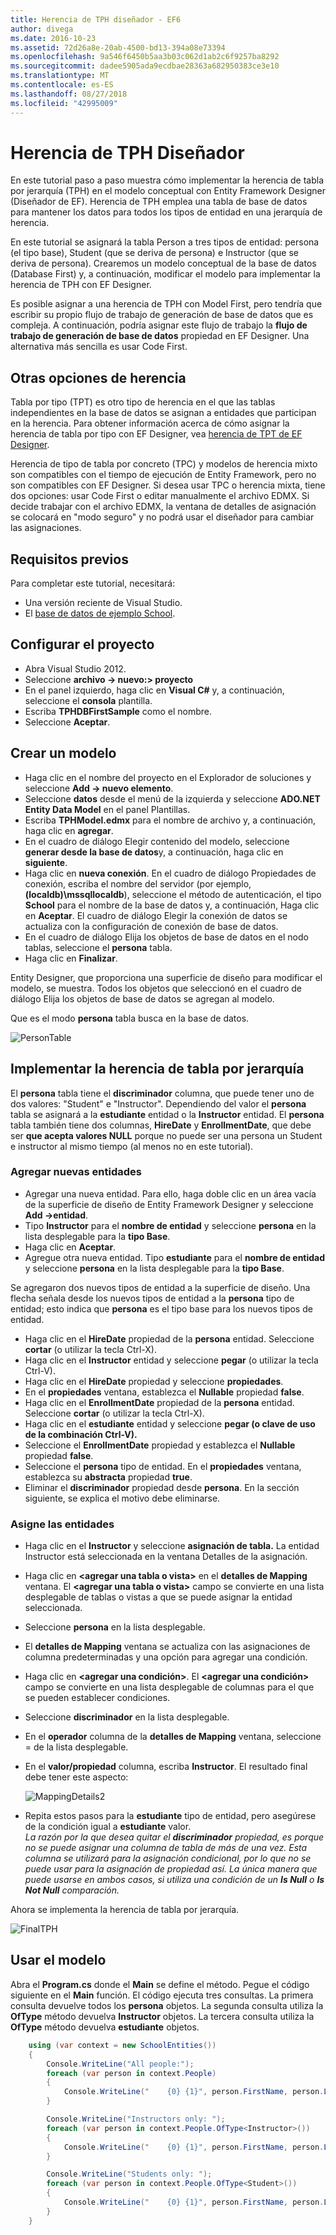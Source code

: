 ```yaml
---
title: Herencia de TPH diseñador - EF6
author: divega
ms.date: 2016-10-23
ms.assetid: 72d26a8e-20ab-4500-bd13-394a08e73394
ms.openlocfilehash: 9a546f6450b5aa3b03c062d1ab2c6f9257ba8292
ms.sourcegitcommit: dadee5905ada9ecdbae28363a682950383ce3e10
ms.translationtype: MT
ms.contentlocale: es-ES
ms.lasthandoff: 08/27/2018
ms.locfileid: "42995009"
---
```

# <a name="designer-tph-inheritance"></a>Herencia de TPH Diseñador
En este tutorial paso a paso muestra cómo implementar la herencia de tabla por jerarquía (TPH) en el modelo conceptual con Entity Framework Designer (Diseñador de EF). Herencia de TPH emplea una tabla de base de datos para mantener los datos para todos los tipos de entidad en una jerarquía de herencia.

En este tutorial se asignará la tabla Person a tres tipos de entidad: persona (el tipo base), Student (que se deriva de persona) e Instructor (que se deriva de persona). Crearemos un modelo conceptual de la base de datos (Database First) y, a continuación, modificar el modelo para implementar la herencia de TPH con EF Designer.

Es posible asignar a una herencia de TPH con Model First, pero tendría que escribir su propio flujo de trabajo de generación de base de datos que es compleja. A continuación, podría asignar este flujo de trabajo la **flujo de trabajo de generación de base de datos** propiedad en EF Designer. Una alternativa más sencilla es usar Code First.

## <a name="other-inheritance-options"></a>Otras opciones de herencia

Tabla por tipo (TPT) es otro tipo de herencia en el que las tablas independientes en la base de datos se asignan a entidades que participan en la herencia.  Para obtener información acerca de cómo asignar la herencia de tabla por tipo con EF Designer, vea [herencia de TPT de EF Designer](~/ef6/modeling/designer/inheritance/tpt.md).

Herencia de tipo de tabla por concreto (TPC) y modelos de herencia mixto son compatibles con el tiempo de ejecución de Entity Framework, pero no son compatibles con EF Designer. Si desea usar TPC o herencia mixta, tiene dos opciones: usar Code First o editar manualmente el archivo EDMX. Si decide trabajar con el archivo EDMX, la ventana de detalles de asignación se colocará en "modo seguro" y no podrá usar el diseñador para cambiar las asignaciones.

## <a name="prerequisites"></a>Requisitos previos

Para completar este tutorial, necesitará:

- Una versión reciente de Visual Studio.
- El [base de datos de ejemplo School](~/ef6/resources/school-database.md).

## <a name="set-up-the-project"></a>Configurar el proyecto

-   Abra Visual Studio 2012.
-   Seleccione **archivo -&gt; nuevo:&gt; proyecto**
-   En el panel izquierdo, haga clic en **Visual C\#** y, a continuación, seleccione el **consola** plantilla.
-   Escriba **TPHDBFirstSample** como el nombre.
-   Seleccione **Aceptar**.

## <a name="create-a-model"></a>Crear un modelo

-   Haga clic en el nombre del proyecto en el Explorador de soluciones y seleccione **Add -&gt; nuevo elemento**.
-   Seleccione **datos** desde el menú de la izquierda y seleccione **ADO.NET Entity Data Model** en el panel Plantillas.
-   Escriba **TPHModel.edmx** para el nombre de archivo y, a continuación, haga clic en **agregar**.
-   En el cuadro de diálogo Elegir contenido del modelo, seleccione **generar desde la base de datos**y, a continuación, haga clic en **siguiente**.
-   Haga clic en **nueva conexión**.
    En el cuadro de diálogo Propiedades de conexión, escriba el nombre del servidor (por ejemplo, **(localdb)\\mssqllocaldb**), seleccione el método de autenticación, el tipo **School** para el nombre de la base de datos y, a continuación, Haga clic en **Aceptar**.
    El cuadro de diálogo Elegir la conexión de datos se actualiza con la configuración de conexión de base de datos.
-   En el cuadro de diálogo Elija los objetos de base de datos en el nodo tablas, seleccione el **persona** tabla.
-   Haga clic en **Finalizar**.

Entity Designer, que proporciona una superficie de diseño para modificar el modelo, se muestra. Todos los objetos que seleccionó en el cuadro de diálogo Elija los objetos de base de datos se agregan al modelo.

Que es el modo **persona** tabla busca en la base de datos.

![PersonTable](~/ef6/media/persontable.png) 

## <a name="implement-table-per-hierarchy-inheritance"></a>Implementar la herencia de tabla por jerarquía

El **persona** tabla tiene el **discriminador** columna, que puede tener uno de dos valores: "Student" e "Instructor". Dependiendo del valor el **persona** tabla se asignará a la **estudiante** entidad o la **Instructor** entidad. El **persona** tabla también tiene dos columnas, **HireDate** y **EnrollmentDate**, que debe ser **que acepta valores NULL** porque no puede ser una persona un Student e instructor al mismo tiempo (al menos no en este tutorial).

### <a name="add-new-entities"></a>Agregar nuevas entidades

-   Agregar una nueva entidad.
    Para ello, haga doble clic en un área vacía de la superficie de diseño de Entity Framework Designer y seleccione **Add -&gt;entidad**.
-   Tipo **Instructor** para el **nombre de entidad** y seleccione **persona** en la lista desplegable para la **tipo Base**.
-   Haga clic en **Aceptar**.
-   Agregue otra nueva entidad. Tipo **estudiante** para el **nombre de entidad** y seleccione **persona** en la lista desplegable para la **tipo Base**.

Se agregaron dos nuevos tipos de entidad a la superficie de diseño. Una flecha señala desde los nuevos tipos de entidad a la **persona** tipo de entidad; esto indica que **persona** es el tipo base para los nuevos tipos de entidad.

-   Haga clic en el **HireDate** propiedad de la **persona** entidad. Seleccione **cortar** (o utilizar la tecla Ctrl-X).
-   Haga clic en el **Instructor** entidad y seleccione **pegar** (o utilizar la tecla Ctrl-V).
-   Haga clic en el **HireDate** propiedad y seleccione **propiedades**.
-   En el **propiedades** ventana, establezca el **Nullable** propiedad **false**.
-   Haga clic en el **EnrollmentDate** propiedad de la **persona** entidad. Seleccione **cortar** (o utilizar la tecla Ctrl-X).
-   Haga clic en el **estudiante** entidad y seleccione **pegar (o clave de uso de la combinación Ctrl-V).**
-   Seleccione el **EnrollmentDate** propiedad y establezca el **Nullable** propiedad **false**.
-   Seleccione el **persona** tipo de entidad. En el **propiedades** ventana, establezca su **abstracta** propiedad **true**.
-   Eliminar el **discriminador** propiedad desde **persona**. En la sección siguiente, se explica el motivo debe eliminarse.

### <a name="map-the-entities"></a>Asigne las entidades

-   Haga clic en el **Instructor** y seleccione **asignación de tabla.**
    La entidad Instructor está seleccionada en la ventana Detalles de la asignación.
-   Haga clic en **&lt;agregar una tabla o vista&gt;** en el **detalles de Mapping** ventana.
    El **&lt;agregar una tabla o vista&gt;** campo se convierte en una lista desplegable de tablas o vistas a que se puede asignar la entidad seleccionada.
-   Seleccione **persona** en la lista desplegable.
-   El **detalles de Mapping** ventana se actualiza con las asignaciones de columna predeterminadas y una opción para agregar una condición.
-   Haga clic en  **&lt;agregar una condición&gt;**.
    El **&lt;agregar una condición&gt;** campo se convierte en una lista desplegable de columnas para el que se pueden establecer condiciones.
-   Seleccione **discriminador** en la lista desplegable.
-   En el **operador** columna de la **detalles de Mapping** ventana, seleccione = de la lista desplegable.
-   En el **valor/propiedad** columna, escriba **Instructor**. El resultado final debe tener este aspecto:

    ![MappingDetails2](~/ef6/media/mappingdetails2.png)

-   Repita estos pasos para la **estudiante** tipo de entidad, pero asegúrese de la condición igual a **estudiante** valor.  
    *La razón por la que desea quitar el **discriminador** propiedad, es porque no se puede asignar una columna de tabla de más de una vez. Esta columna se utilizará para la asignación condicional, por lo que no se puede usar para la asignación de propiedad así. La única manera que puede usarse en ambos casos, si utiliza una condición de un **Is Null** o **Is Not Null** comparación.*

Ahora se implementa la herencia de tabla por jerarquía.

![FinalTPH](~/ef6/media/finaltph.png)

## <a name="use-the-model"></a>Usar el modelo

Abra el **Program.cs** donde el **Main** se define el método. Pegue el código siguiente en el **Main** función. El código ejecuta tres consultas. La primera consulta devuelve todos los **persona** objetos. La segunda consulta utiliza la **OfType** método devuelva **Instructor** objetos. La tercera consulta utiliza la **OfType** método devuelva **estudiante** objetos.

``` csharp
    using (var context = new SchoolEntities())
    {
        Console.WriteLine("All people:");
        foreach (var person in context.People)
        {
            Console.WriteLine("    {0} {1}", person.FirstName, person.LastName);
        }

        Console.WriteLine("Instructors only: ");
        foreach (var person in context.People.OfType<Instructor>())
        {
            Console.WriteLine("    {0} {1}", person.FirstName, person.LastName);
        }

        Console.WriteLine("Students only: ");
        foreach (var person in context.People.OfType<Student>())
        {
            Console.WriteLine("    {0} {1}", person.FirstName, person.LastName);
        }
    }
```
